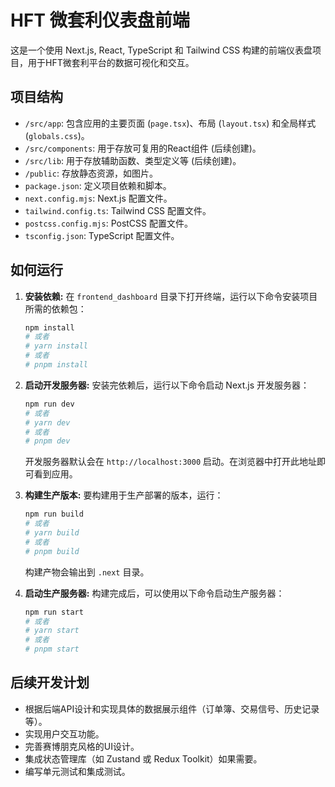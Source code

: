 # HFT 微套利仪表盘前端

这是一个使用 Next.js, React, TypeScript 和 Tailwind CSS 构建的前端仪表盘项目，用于HFT微套利平台的数据可视化和交互。

## 项目结构

-   `/src/app`: 包含应用的主要页面 (`page.tsx`)、布局 (`layout.tsx`) 和全局样式 (`globals.css`)。
-   `/src/components`: 用于存放可复用的React组件 (后续创建)。
-   `/src/lib`: 用于存放辅助函数、类型定义等 (后续创建)。
-   `/public`: 存放静态资源，如图片。
-   `package.json`: 定义项目依赖和脚本。
-   `next.config.mjs`: Next.js 配置文件。
-   `tailwind.config.ts`: Tailwind CSS 配置文件。
-   `postcss.config.mjs`: PostCSS 配置文件。
-   `tsconfig.json`: TypeScript 配置文件。

## 如何运行

1.  **安装依赖:**
    在 `frontend_dashboard` 目录下打开终端，运行以下命令安装项目所需的依赖包：
    ```bash
    npm install
    # 或者
    # yarn install
    # 或者
    # pnpm install
    ```

2.  **启动开发服务器:**
    安装完依赖后，运行以下命令启动 Next.js 开发服务器：
    ```bash
    npm run dev
    # 或者
    # yarn dev
    # 或者
    # pnpm dev
    ```
    开发服务器默认会在 `http://localhost:3000` 启动。在浏览器中打开此地址即可看到应用。

3.  **构建生产版本:**
    要构建用于生产部署的版本，运行：
    ```bash
    npm run build
    # 或者
    # yarn build
    # 或者
    # pnpm build
    ```
    构建产物会输出到 `.next` 目录。

4.  **启动生产服务器:**
    构建完成后，可以使用以下命令启动生产服务器：
    ```bash
    npm run start
    # 或者
    # yarn start
    # 或者
    # pnpm start
    ```

## 后续开发计划

-   根据后端API设计和实现具体的数据展示组件（订单簿、交易信号、历史记录等）。
-   实现用户交互功能。
-   完善赛博朋克风格的UI设计。
-   集成状态管理库（如 Zustand 或 Redux Toolkit）如果需要。
-   编写单元测试和集成测试。